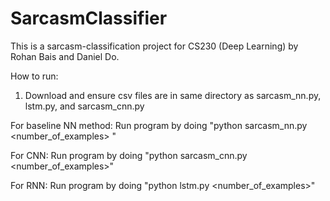 # SarcasmClassifier

This is a sarcasm-classification project for CS230 (Deep Learning) by Rohan Bais and Daniel Do.

How to run:

1. Download and ensure csv files are in same directory as sarcasm_nn.py, lstm.py, and sarcasm_cnn.py

For baseline NN method: Run program by doing "python sarcasm_nn.py <number_of_examples> <tfidf or normal>"
  
For CNN: Run program by doing "python sarcasm_cnn.py <number_of_examples>"
  
For RNN: Run program by doing "python lstm.py <number_of_examples>"
